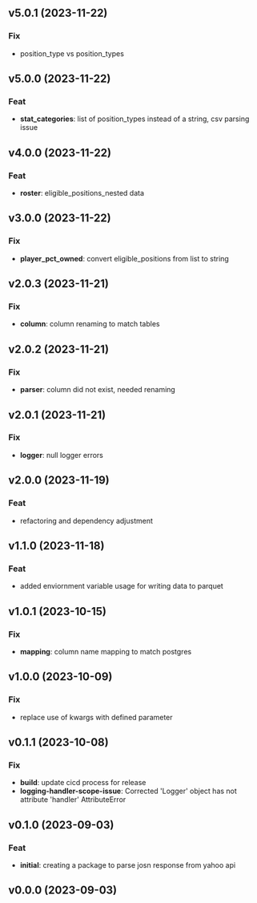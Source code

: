 ## v5.0.1 (2023-11-22)

### Fix

- position_type vs position_types

## v5.0.0 (2023-11-22)

### Feat

- **stat_categories**: list of position_types instead of a string, csv parsing issue

## v4.0.0 (2023-11-22)

### Feat

- **roster**: eligible_positions_nested data

## v3.0.0 (2023-11-22)

### Fix

- **player_pct_owned**: convert eligible_positions from list to string

## v2.0.3 (2023-11-21)

### Fix

- **column**: column renaming to match tables

## v2.0.2 (2023-11-21)

### Fix

- **parser**: column did not exist, needed renaming

## v2.0.1 (2023-11-21)

### Fix

- **logger**: null logger errors

## v2.0.0 (2023-11-19)

### Feat

- refactoring and dependency adjustment

## v1.1.0 (2023-11-18)

### Feat

- added enviornment variable usage for writing data to parquet

## v1.0.1 (2023-10-15)

### Fix

- **mapping**: column name mapping to match postgres

## v1.0.0 (2023-10-09)

### Fix

- replace use of kwargs with defined parameter

## v0.1.1 (2023-10-08)

### Fix

- **build**: update cicd process for release
- **logging-handler-scope-issue**: Corrected 'Logger' object has not attribute 'handler' AttributeError

## v0.1.0 (2023-09-03)

### Feat

- **initial**: creating a package to parse josn response from yahoo api

## v0.0.0 (2023-09-03)
